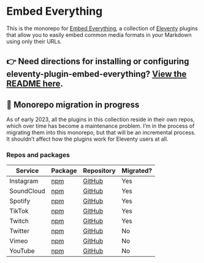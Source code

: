 # Embed Everything

This is the monorepo for [Embed Everything](https://gfscott.com/embed-everything), a collection of [Eleventy](https://www.11ty.dev) plugins that allow you to easily embed common media formats in your Markdown using only their URLs.

## 👉 Need directions for installing or configuring eleventy-plugin-embed-everything? [View the README here](/packages/everything/).

## 🚧 Monorepo migration in progress

As of early 2023, all the plugins in this collection reside in their own repos, which over time has become a maintenance problem. I’m in the process of migrating them into this monorepo, but that will be an incremental process. It shouldn’t affect how the plugins work for Eleventy users at all.

### Repos and packages

Service | Package | Repository | Migrated?
------- | ------- | ---------- | ---------
Instagram   | [npm](https://www.npmjs.com/package/eleventy-plugin-embed-instagram)  | [GitHub](https://github.com/gfscott/eleventy-plugin-embed-everything/tree/main/packages/instagram)  | Yes
SoundCloud  | [npm](https://www.npmjs.com/package/eleventy-plugin-embed-soundcloud) | [GitHub](https://github.com/gfscott/eleventy-plugin-embed-everything/tree/main/packages/soundcloud) | Yes
Spotify     | [npm](https://www.npmjs.com/package/eleventy-plugin-embed-spotify)    | [GitHub](https://github.com/gfscott/eleventy-plugin-embed-everything/tree/main/packages/spotify)    | Yes
TikTok      | [npm](https://www.npmjs.com/package/eleventy-plugin-embed-tiktok)     | [GitHub](https://github.com/gfscott/eleventy-plugin-embed-everything/tree/main/packages/tiktok)     | Yes 
Twitch      | [npm](https://www.npmjs.com/package/eleventy-plugin-embed-twitch)     | [GitHub](https://github.com/gfscott/eleventy-plugin-embed-everything/tree/main/packages/twitch)     | Yes
Twitter     | [npm](https://www.npmjs.com/package/eleventy-plugin-embed-twitter)    | [GitHub](https://github.com/gfscott/eleventy-plugin-embed-twitter)    | No
Vimeo       | [npm](https://www.npmjs.com/package/eleventy-plugin-vimeo-embed)      | [GitHub](https://github.com/gfscott/eleventy-plugin-vimeo-embed)      | No
YouTube     | [npm](https://www.npmjs.com/package/eleventy-plugin-youtube-embed)    | [GitHub](https://github.com/gfscott/eleventy-plugin-youtube-embed)    | No